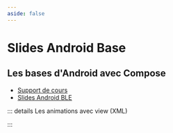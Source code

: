```yaml
---
aside: false
---
```


# Slides Android Base

## Les bases d'Android avec Compose

<ClientOnly>
<SlidesDeck src="android_base" />
</ClientOnly>

- [Support de cours](/tp/android/compose/android-base.md)
- [Slides Android BLE](/cours/android_ble.md)

::: details Les animations avec view (XML)

<ClientOnly>
<SlidesDeck src="android_base_suite" />
</ClientOnly>

:::